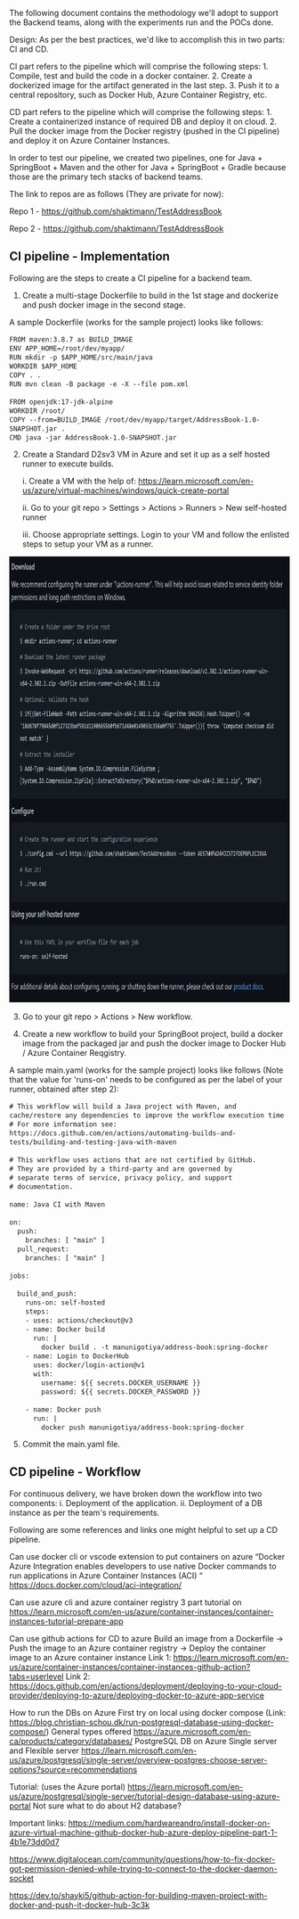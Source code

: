 The following document contains the methodology we'll adopt to support the Backend teams, along with the experiments run and the POCs done.

Design:
As per the best practices, we'd like to accomplish this in two parts: CI and CD. 

CI part refers to the pipeline which will comprise the following steps:
    1. Compile, test and build the code in a docker container.
    2. Create a dockerized image for the artifact generated in the last step.
    3. Push it to a central repository, such as Docker Hub, Azure Container Registry, etc.

CD part refers to the pipeline which will comprise the following steps:
    1. Create a containerized instance of required DB and deploy it on cloud.
    2. Pull the docker image from the Docker registry (pushed in the CI pipeline) and deploy it on Azure Container Instances.


In order to test our pipeline, we created two pipelines, one for Java + SpringBoot + Maven and the other for Java + SpringBoot + Gradle because those are the primary tech stacks of backend teams.

The link to repos are as follows (They are private for now):

Repo 1 - https://github.com/shaktimann/TestAddressBook

Repo 2 - https://github.com/shaktimann/TestAddressBook




## CI pipeline -  Implementation

Following are the steps to create a CI pipeline for a backend team.

1. Create a multi-stage Dockerfile to build in the 1st stage and dockerize and push docker image in the second stage.

A sample Dockerfile (works for the sample project) looks like follows:
```
FROM maven:3.8.7 as BUILD_IMAGE
ENV APP_HOME=/root/dev/myapp/
RUN mkdir -p $APP_HOME/src/main/java
WORKDIR $APP_HOME
COPY . .
RUN mvn clean -B package -e -X --file pom.xml

FROM openjdk:17-jdk-alpine
WORKDIR /root/
COPY --from=BUILD_IMAGE /root/dev/myapp/target/AddressBook-1.0-SNAPSHOT.jar .
CMD java -jar AddressBook-1.0-SNAPSHOT.jar
```

2. Create a Standard D2sv3 VM in Azure and set it up as a self hosted runner to execute builds.

    i. Create a VM with the help of: https://learn.microsoft.com/en-us/azure/virtual-machines/windows/quick-create-portal

    ii. Go to your git repo > Settings > Actions > Runners > New self-hosted runner

    iii. Choose appropriate settings. Login to your VM and follow the enlisted steps to setup your VM as a runner.

<img src="./Screenshot%202023-03-15%20142527.png"  width="800" height="800">

3. Go to your git repo > Actions > New workflow.

4. Create a new workflow to build your SpringBoot project, build a docker image from the packaged jar and push the docker image to Docker Hub / Azure Container Reqgistry.

A sample main.yaml (works for the sample project) looks like follows (Note that the value for 'runs-on' needs to be configured as per the label of your runner, obtained after step 2):

```
# This workflow will build a Java project with Maven, and cache/restore any dependencies to improve the workflow execution time
# For more information see: https://docs.github.com/en/actions/automating-builds-and-tests/building-and-testing-java-with-maven

# This workflow uses actions that are not certified by GitHub.
# They are provided by a third-party and are governed by
# separate terms of service, privacy policy, and support
# documentation.

name: Java CI with Maven

on:
  push:
    branches: [ "main" ]
  pull_request:
    branches: [ "main" ]

jobs:
        
  build_and_push:
    runs-on: self-hosted
    steps:
    - uses: actions/checkout@v3
    - name: Docker build
      run: |
        docker build . -t manunigotiya/address-book:spring-docker
    - name: Login to DockerHub
      uses: docker/login-action@v1
      with:
        username: ${{ secrets.DOCKER_USERNAME }}
        password: ${{ secrets.DOCKER_PASSWORD }}

    - name: Docker push
      run: |
        docker push manunigotiya/address-book:spring-docker
```

5. Commit the main.yaml file.

## CD pipeline -  Workflow

For continuous delivery, we have broken down the workflow into two components:
i. Deployment of the application.
ii. Deployment of a DB instance as per the team's requirements. 

Following are some references and links one might helpful to set up a CD pipeline.

Can use docker cli or vscode extension to put containers on azure
“Docker Azure Integration enables developers to use native Docker commands to run applications in Azure Container Instances (ACI) “
https://docs.docker.com/cloud/aci-integration/ 

Can use azure cli and azure container registry
    3 part tutorial on https://learn.microsoft.com/en-us/azure/container-instances/container-instances-tutorial-prepare-app

Can use github actions for CD to azure
Build an image from a Dockerfile → Push the image to an Azure container registry → Deploy the container image to an Azure container instance
Link 1: https://learn.microsoft.com/en-us/azure/container-instances/container-instances-github-action?tabs=userlevel 
Link 2: https://docs.github.com/en/actions/deployment/deploying-to-your-cloud-provider/deploying-to-azure/deploying-docker-to-azure-app-service 

How to run the DBs on Azure 
First try on local using docker compose (Link: https://blog.christian-schou.dk/run-postgresql-database-using-docker-compose/)
General types offered https://azure.microsoft.com/en-ca/products/category/databases/ 
PostgreSQL DB on Azure
Single server and Flexible server https://learn.microsoft.com/en-us/azure/postgresql/single-server/overview-postgres-choose-server-options?source=recommendations 

Tutorial: (uses the Azure portal) https://learn.microsoft.com/en-us/azure/postgresql/single-server/tutorial-design-database-using-azure-portal 
Not sure what to do about H2 database?

Important links:
https://medium.com/hardwareandro/install-docker-on-azure-virtual-machine-github-docker-hub-azure-deploy-pipeline-part-1-4b1e73dd0d7

https://www.digitalocean.com/community/questions/how-to-fix-docker-got-permission-denied-while-trying-to-connect-to-the-docker-daemon-socket

https://dev.to/shayki5/github-action-for-building-maven-project-with-docker-and-push-it-docker-hub-3c3k
